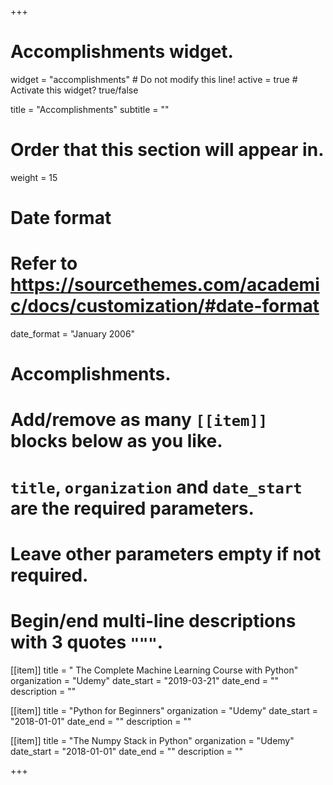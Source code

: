 +++
# Accomplishments widget.
widget = "accomplishments"  # Do not modify this line!
active = true  # Activate this widget? true/false

title = "Accomplish&shy;ments"
subtitle = ""

# Order that this section will appear in.
weight = 15

# Date format
#   Refer to https://sourcethemes.com/academic/docs/customization/#date-format
date_format = "January 2006"

# Accomplishments.
#   Add/remove as many `[[item]]` blocks below as you like.
#   `title`, `organization` and `date_start` are the required parameters.
#   Leave other parameters empty if not required.
#   Begin/end multi-line descriptions with 3 quotes `"""`.

[[item]]
  title = " The Complete Machine Learning Course with Python"
  organization = "Udemy"
  date_start = "2019-03-21"
  date_end = ""
  description = ""

[[item]]
  title = "Python for Beginners"
  organization = "Udemy"
  date_start = "2018-01-01"
  date_end = ""
  description = ""
  
[[item]]
  title = "The Numpy Stack in Python"
  organization = "Udemy"
  date_start = "2018-01-01"
  date_end = ""
  description = ""
  
+++
